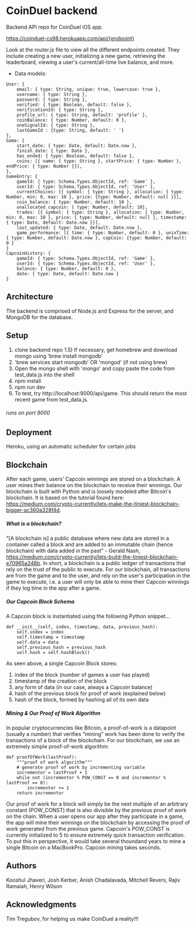 # CoinDuel backend

Backend API repo for CoinDuel iOS app.

https://coinduel-cs98.herokuapp.com/api/{endpoint}

Look at the router.js file to view all the different endpoints created. They include creating a new user, initializing a new game, retrieving the leaderboard, viewing a user's current/all-time live balance, and more.

* Data models:

```
User: {
    email: { type: String, unique: true, lowercase: true },
    username: { type: String },
    password: { type: String },
    verified: { type: Boolean, default: false },
    verificationId: { type: String },
    profile_url: { type: String, default: 'profile' },
    coinBalance: { type: Number, default: 0 },
    oneSignalId: { type: String },
    lastGameId : {type: String, default: ' '}
},
Game: {
    start_date: { type: Date, default: Date.now },
    finish_date: { type: Date },
    has_ended: { type: Boolean, default: false },
    coins: [{ name: { type: String }, startPrice: { type: Number }, endPrice: { type: Number }}],
},
GameEntry: {
    gameId: { type: Schema.Types.ObjectId, ref: 'Game' },
    userId: { type: Schema.Types.ObjectId, ref: 'User' },
    currentChoices: [{ symbol: { type: String }, allocation: { type: Number, min: 0, max: 10 }, price: {type: Number, default: null }}],
    coin_balance: { type: Number, default: 10 },
    unallocated_capcoin: { type: Number, default: 10},
    trades: [{ symbol: { type: String }, allocation: { type: Number, min: 0, max: 10 }, price: { type: Number, default: null }, timestamp: { type: Date, default: Date.now }}],
    last_updated: { type: Date, default: Date.now },
    game_performance: [{ time: { type: Number, default: 0 }, unixTime: { type: Number, default: Date.now }, capCoin: {type: Number, default: 0 }
}
CapcoinHistory: {
    gameId: { type: Schema.Types.ObjectId, ref: 'Game' },
    userId: { type: Schema.Types.ObjectId, ref: 'User' },
    balance: { type: Number, default: 0 },
    date: { type: Date, default: Date.now }
}
```
## Architecture

The backend is comprised of Node.js and Express for the server, and MongoDB for the database.

## Setup

1) clone backend repo
1.5) If necessary, get homebrew and download mongo using 'brew install mongodb'
2) 'brew services start mongodb' OR 'mongod' (if not using brew)
3) Open the mongo shell with 'mongo' and copy paste the code from test_data.js into the shell
4) npm install
5) npm run dev
6) To test, try http://localhost:9000/api/game. This should return the most recent game from test_data.js.
###### runs on port 9000

## Deployment

Heroku, using an automatic scheduler for certain jobs

## Blockchain

After each game, users' Capcoin winnings are stored on a blockchain. A user mines their balance on the blockchain to receive their winnings. Our blockchain is built with Python and is loosely modeled after Bitcoin's blockchain. It is based on the tutorial found here: https://medium.com/crypto-currently/lets-make-the-tiniest-blockchain-bigger-ac360a328f4d.

##### What is a blockchain?

"[A blockchain is] a public database where new data are stored in a container called a block and are added to an immutable chain (hence blockchain) with data added in the past" - Gerald Nash, https://medium.com/crypto-currently/lets-build-the-tiniest-blockchain-e70965a248b.
In short, a blockchain is a public ledger of transactions that rely on the trust of the public to execute. For our blockchain, all transactions are from the game and to the user, and rely on the user's participation in the game to execute, i.e. a user will only be able to mine their Capcoin winnings if they log time in the app after a game.

##### Our Capcoin Block Schema
A Capcoin block is instantiated using the following Python snippet...
```
def __init__(self, index, timestamp, data, previous_hash):
    self.index = index
    self.timestamp = timestamp
    self.data = data
    self.previous_hash = previous_hash
    self.hash = self.hashBlock()
```
As seen above, a single Capcoin Block stores:
1. index of the block (number of games a user has played)
2. timestamp of the creation of the block
3. any form of data (in our case, always a Capcoin balance)
4. hash of the previous block for proof of work (explained below)
5. hash of the block, formed by hashing all of its own data

##### Mining & Our Proof of Work Algorithm
In popular cryptocurrencies like Bitcoin, a proof-of-work is a datapoint (usually a number) that verifies "mining" work has been done to verify the transactions of a block of the blockchain. For our blockchain, we use an extremely simple proof-of-work algorithm:
```
def proofOfWork(lastProof):
    """proof of work algorithm"""
    # generate proof of work by incrementing variable
    incrementor = lastProof + 1
    while not (incrementor % POW_CONST == 0 and incrementor % lastProof == 0):
        incrementor += 1
    return incrementor
```
Our proof of work for a block will simply be the next multiple of an arbitrary constant (POW_CONST) that is also divisible by the previous proof of work on the chain. When a user opens our app after they participate in a game, the app will mine their winnings on the blockchain by accessing the proof of work generated from the previous game. Capcoin's POW_CONST is currently initialized to 5 to ensure extremely quick transaction verification. To put this in perspective, it would take several thoundand years to mine a single Bitcoin on a MacBookPro. Capcoin mining takes seconds.

## Authors

Kooshul Jhaveri, Josh Kerber, Anish Chadalavada, Mitchell Revers, Rajiv Ramaiah, Henry Wilson

## Acknowledgments

Tim Tregubov, for helping us make CoinDuel a reality!!!

